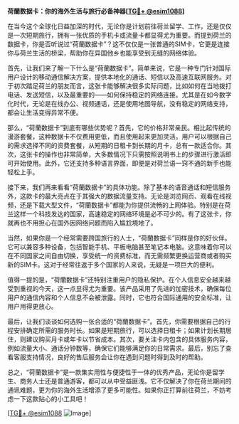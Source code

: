 **荷蘭数据卡：你的海外生活与旅行必备神器[[TG💪+ @esim1088](https://t.me/s/esim1088)]**

在当今这个全球化日益加深的时代，无论你是计划前往荷兰留学、工作，还是仅仅是一次短期旅行，拥有一张优质的手机卡或流量卡都显得尤为重要。而提到荷兰的数据卡，你是否听说过“荷蘭数据卡”？这不仅仅是一张普通的SIM卡，它更是连接你与荷兰生活的桥梁，帮助你在异国他乡也能享受到无缝的网络体验。

首先，让我们来了解一下什么是“荷蘭数据卡”。简单来说，它是一种专门针对国际用户设计的移动通信解决方案，提供本地化的通话、短信以及高速互联网服务。对于初次踏足荷兰的朋友而言，这张卡能够解决很多实际问题，比如如何在当地拨打电话、发送短信，以及最重要的——如何保持稳定的网络连接。尤其是在如今数字化时代，无论是在线办公、视频通话，还是使用地图导航，没有稳定的网络支持，都会让生活变得异常不便。

那么，“荷蘭数据卡”到底有哪些优势呢？首先，它的价格非常亲民。相比起传统的漫游套餐，这种数据卡不仅费用更低，而且使用起来更加灵活。用户可以根据自己的需求选择不同的资费套餐，从短期的日租卡到长期的月卡，总有一款适合你。其次，这张卡的操作也非常简单，大多数情况下只需按照说明书上的步骤进行激活即可开始使用。此外，它还支持多种语言界面，即便是对荷兰语一窍不通的新手也能轻松上手。

接下来，我们再来看看“荷蘭数据卡”的具体功能。除了基本的语音通话和短信服务外，这款卡的最大亮点在于其强大的数据流量支持。无论是浏览网页、观看在线视频，还是下载大型文件，“荷蘭数据卡”都能为你提供流畅的上网体验。特别是在荷兰这样一个科技发达的国家，高速稳定的网络环境是必不可少的。有了这张卡，你就再也不用担心在国外因网络问题而陷入尴尬境地了。

当然，如果你是一个经常需要跨国旅行的人士，“荷蘭数据卡”同样是你的好伙伴。它可以兼容多种设备，包括智能手机、平板电脑甚至笔记本电脑。这意味着你可以在不同国家之间自由切换，享受统一的资费标准，而无需频繁更换运营商或者购买新的SIM卡。这对于经常往返于多个国家的人来说，无疑是一项巨大的便利。

值得一提的是，“荷蘭数据卡”还特别注重用户的隐私保护。在个人信息安全越来越受到重视的今天，这一点显得尤为重要。该产品采用了先进的加密技术，确保每位用户的通信内容和个人信息不会被泄露。同时，它也符合国际通用的安全标准，让用户用得更放心。

最后，让我们谈谈如何选购一张合适的“荷蘭数据卡”。首先，你需要根据自己的行程安排确定所需的服务时长。如果是短期旅行，可以选择日租卡；如果计划长期居住，则建议购买月卡或年卡以节省成本。其次，要关注卡内包含的具体服务内容，例如流量大小、通话分钟数等，确保它们能够满足你的日常需求。最后，别忘了查看客服支持情况，良好的售后服务会让你在遇到问题时得到及时的帮助。

总之，“荷蘭数据卡”是一款集实用性与便捷性于一体的优秀产品，无论你是留学生、商务人士还是普通游客，都可以从中受益匪浅。它不仅解决了你在荷兰期间的通讯难题，更为你的海外生活增添了更多可能性。如果你正打算前往荷兰，不妨考虑一下这款贴心的小工具吧！

[[TG💪+ @esim1088](https://t.me/s/esim1088) ![Image](https://i.postimg.cc/4NQfJmqS/Snipaste-2025-05-13-00-14-12.png)]